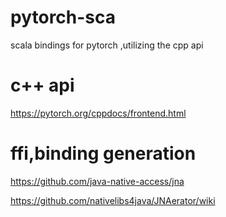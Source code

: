 # pytorch-sca
scala bindings for pytorch ,utilizing the cpp api 

# c++ api
https://pytorch.org/cppdocs/frontend.html



# ffi,binding generation

https://github.com/java-native-access/jna

https://github.com/nativelibs4java/JNAerator/wiki 
